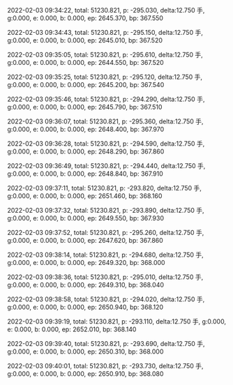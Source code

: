 2022-02-03 09:34:22, total: 51230.821, p: -295.030, delta:12.750 手, g:0.000, e: 0.000, b: 0.000, ep: 2645.370, bp: 367.550

2022-02-03 09:34:43, total: 51230.821, p: -295.150, delta:12.750 手, g:0.000, e: 0.000, b: 0.000, ep: 2645.010, bp: 367.520

2022-02-03 09:35:05, total: 51230.821, p: -295.610, delta:12.750 手, g:0.000, e: 0.000, b: 0.000, ep: 2644.550, bp: 367.520

2022-02-03 09:35:25, total: 51230.821, p: -295.120, delta:12.750 手, g:0.000, e: 0.000, b: 0.000, ep: 2645.200, bp: 367.540

2022-02-03 09:35:46, total: 51230.821, p: -294.290, delta:12.750 手, g:0.000, e: 0.000, b: 0.000, ep: 2645.790, bp: 367.510

2022-02-03 09:36:07, total: 51230.821, p: -295.360, delta:12.750 手, g:0.000, e: 0.000, b: 0.000, ep: 2648.400, bp: 367.970

2022-02-03 09:36:28, total: 51230.821, p: -294.590, delta:12.750 手, g:0.000, e: 0.000, b: 0.000, ep: 2648.290, bp: 367.860

2022-02-03 09:36:49, total: 51230.821, p: -294.440, delta:12.750 手, g:0.000, e: 0.000, b: 0.000, ep: 2648.840, bp: 367.910

2022-02-03 09:37:11, total: 51230.821, p: -293.820, delta:12.750 手, g:0.000, e: 0.000, b: 0.000, ep: 2651.460, bp: 368.160

2022-02-03 09:37:32, total: 51230.821, p: -293.890, delta:12.750 手, g:0.000, e: 0.000, b: 0.000, ep: 2649.550, bp: 367.930

2022-02-03 09:37:52, total: 51230.821, p: -295.260, delta:12.750 手, g:0.000, e: 0.000, b: 0.000, ep: 2647.620, bp: 367.860

2022-02-03 09:38:14, total: 51230.821, p: -294.680, delta:12.750 手, g:0.000, e: 0.000, b: 0.000, ep: 2649.320, bp: 368.000

2022-02-03 09:38:36, total: 51230.821, p: -295.010, delta:12.750 手, g:0.000, e: 0.000, b: 0.000, ep: 2649.310, bp: 368.040

2022-02-03 09:38:58, total: 51230.821, p: -294.020, delta:12.750 手, g:0.000, e: 0.000, b: 0.000, ep: 2650.940, bp: 368.120

2022-02-03 09:39:19, total: 51230.821, p: -293.110, delta:12.750 手, g:0.000, e: 0.000, b: 0.000, ep: 2652.010, bp: 368.140

2022-02-03 09:39:40, total: 51230.821, p: -293.690, delta:12.750 手, g:0.000, e: 0.000, b: 0.000, ep: 2650.310, bp: 368.000

2022-02-03 09:40:01, total: 51230.821, p: -293.730, delta:12.750 手, g:0.000, e: 0.000, b: 0.000, ep: 2650.910, bp: 368.080